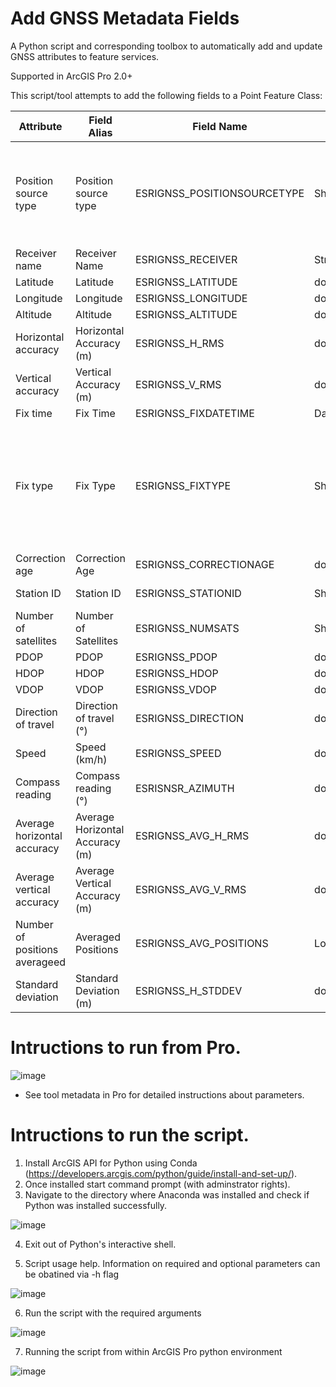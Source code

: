 # Add GNSS Metadata Fields
A Python script and corresponding toolbox to automatically add and update GNSS attributes to feature services.

Supported in ArcGIS Pro 2.0+

This script/tool attempts to add the following fields to a Point Feature Class:

| Attribute            | Field Alias             | Field Name           | Field Type  | Domain               | Notes                                                                                    |
|----------------------|-------------------------|----------------------|-------------|----------------------|------------------------------------------------------------------------------------------|
| Position source type        | Position source type           | ESRIGNSS_POSITIONSOURCETYPE    | Short |        0 - Unknown <br/>1 - User defined <br/>2 - Integrated (System) Location Provider <br/>3 - External GNSS Receiver <br/>4 - Network Location Provider               |                                                                                          |
| Receiver name        | Receiver Name           | ESRIGNSS_RECEIVER    | String(50) |                      |                                                                                          |
| Latitude             | Latitude                | ESRIGNSS_LATITUDE    | double      |                      |                                                                                          |
| Longitude            | Longitude               | ESRIGNSS_LONGITUDE   | double      |                      |                                                                                          |
| Altitude             | Altitude                | ESRIGNSS_ALTITUDE    | double      |                      |                                                                                          |
| Horizontal accuracy  | Horizontal Accuracy (m) | ESRIGNSS_H_RMS       | double      |                      |                                                                                          |
| Vertical accuracy    | Vertical Accuracy (m)   | ESRIGNSS_V_RMS       | double      |                      |                                                                                          |
| Fix time             | Fix Time                | ESRIGNSS_FIXDATETIME | Date        |                      | UTC                                                                                      |
| Fix type             | Fix Type                | ESRIGNSS_FIXTYPE     | Short       | ESRI_FIX_TYPE_DOMAIN |  0 - Fix not valid <br/>1 - GPS <br/>2 - Differential GPS <br/>4 - RTK Fixed <br/>5 - RTK Float |
| Correction age       | Correction Age          | ESRIGNSS_CORRECTIONAGE| double      |                      |                                                                                          |
| Station ID           | Station ID              | ESRIGNSS_STATIONID   | Short      | ESRI_STATION_ID_DOMAIN| Range 0-1023                                                                                      |                                             
| Number of satellites | Number of Satellites    | ESRIGNSS_NUMSATS     | Short       | ESRI_NUM_SATS_DOMAIN | Range 0-99                                                                               |
| PDOP                 | PDOP                    | ESRIGNSS_PDOP        | double      |                      |                                                                                          |
| HDOP                 | HDOP                    | ESRIGNSS_HDOP        | double      |                      |                                                                                          |
| VDOP                 | VDOP                    | ESRIGNSS_VDOP        | double      |                      |                                                                                          |
| Direction of travel        | Direction of travel (°)           | ESRIGNSS_DIRECTION    | double |                      |                                                                                          |
| Speed        | Speed (km/h)           | ESRIGNSS_SPEED    | double |                      |                      |                                                                                          |
| Compass reading        | Compass reading (°)           | ESRISNSR_AZIMUTH    | double |                      |                                                                                          |
| Average horizontal accuracy             | Average Horizontal Accuracy (m)                | ESRIGNSS_AVG_H_RMS | double       |                                                                                                          |
| Average vertical accuracy             | Average Vertical Accuracy (m)              | ESRIGNSS_AVG_V_RMS | double       |                                                                                                      |
| Number of positions averageed            | Averaged Positions                | ESRIGNSS_AVG_POSITIONS | Long       |                                                                                                         |
| Standard deviation           | Standard Deviation (m)                | ESRIGNSS_H_STDDEV | double        |                                                                                                         |


# Intructions to run from Pro. 
![image](https://user-images.githubusercontent.com/26557666/28002606-9442b8aa-64eb-11e7-8974-b44fa513a7a9.png)
* See tool metadata in Pro for detailed instructions about parameters.


# Intructions to run the script.
1. Install ArcGIS API for Python using Conda (https://developers.arcgis.com/python/guide/install-and-set-up/).
2. Once installed start command prompt (with adminstrator rights). 
3. Navigate to the directory where Anaconda was installed and check if Python was installed successfully.

![image](https://cloud.githubusercontent.com/assets/26557666/24469021/ee2dbbee-146e-11e7-8984-00cbf690b5ca.png)

4. Exit out of Python's interactive shell.



5. Script usage help. Information on required and optional parameters can be obatined via -h flag

![image](https://user-images.githubusercontent.com/26557666/27194938-6ad4b2ec-51b9-11e7-9edd-06efea81a3c7.png)



6. Run the script with the required arguments 


![image](https://user-images.githubusercontent.com/26557666/27195140-6a2fb9da-51ba-11e7-84ee-677938c18ac4.png)


7. Running the script from within ArcGIS Pro python environment

![image](https://user-images.githubusercontent.com/26557666/27195041-ed0ad44e-51b9-11e7-82a3-94b07379cd1d.png)





